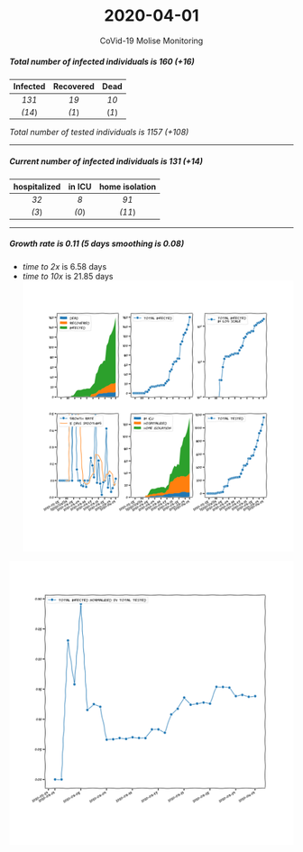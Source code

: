 <div align='center'>

# 2020-04-01
CoVid-19 Molise Monitoring
</div>

##### Total number of infected individuals is 160 (+16)
Infected | Recovered | Dead
:---: | :---: | :---:
*131* | *19* | *10*
*(14*) | *(1*) | (*1*)

*Total number of tested individuals is 1157 (+108)*
***
##### Current number of infected individuals is 131 (+14)
hospitalized | in ICU | home isolation
:---: | :---: | :---:
*32* |*8* |*91*
*(3*) |*(0*) |*(11*)
***
##### Growth rate is 0.11 (5 days smoothing is 0.08)
- *time to 2x* is 6.58 days
- *time to 10x* is 21.85 days
![stats][stats]

![infected_normalized][infected_normalized]

[stats]: stats_Molise.png
[infected_normalized]: infected_normalized_Molise.png
